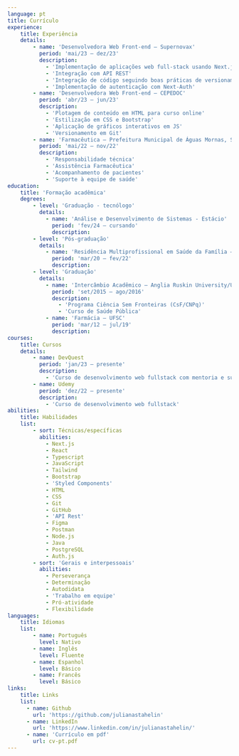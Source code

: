 ```yaml
---
language: pt
title: Currículo
experience: 
    title: Experiência
    details:
        - name: 'Desenvolvedora Web Front-end – Supernovax'
          period: 'mai/23 – dez/23'
          description:
            - 'Implementação de aplicações web full-stack usando Next.js, Typescript, Tailwind, Contentlayer e Framer-motion'
            - 'Integração com API REST'
            - 'Integração de código seguindo boas práticas de versionamento e Git feature branch workflow'
            - 'Implementação de autenticação com Next-Auth'
        - name: 'Desenvolvedora Web Front-end – CEPEDOC'
          period: 'abr/23 – jun/23'
          description:
            - 'Plotagem de conteúdo em HTML para curso online'
            - 'Estilização em CSS e Bootstrap'
            - 'Aplicação de gráficos interativos em JS'
            - 'Versionamento em Git'
        - name: 'Farmacêutica – Prefeitura Municipal de Águas Mornas, SC'
          period: 'mai/22 – nov/22'
          description: 
            - 'Responsabilidade técnica'
            - 'Assistência Farmacêutica'
            - 'Acompanhamento de pacientes'
            - 'Suporte à equipe de saúde'
education:
    title: 'Formação acadêmica'
    degrees:
        - level: 'Graduação - tecnólogo'
          details:
            - name: 'Análise e Desenvolvimento de Sistemas - Estácio'
              period: 'fev/24 – cursando'
              description: 
        - level: 'Pós-graduação'
          details:
            - name: 'Residência Multiprofissional em Saúde da Família – UFSC'
              period: 'mar/20 – fev/22'
              description: 
        - level: 'Graduação'
          details:
            - name: 'Intercâmbio Acadêmico – Anglia Ruskin University/UK'
              period: 'set/2015 – ago/2016'
              description:
                - 'Programa Ciência Sem Fronteiras (CsF/CNPq)'
                - 'Curso de Saúde Pública'
            - name: 'Farmácia – UFSC'
              period: 'mar/12 – jul/19'
              description: 
courses:
    title: Cursos
    details:
        - name: DevQuest
          period: 'jan/23 – presente'
          description: 
            - 'Curso de desenvolvimento web fullstack com mentoria e suporte'
        - name: Udemy
          period: 'dez/22 – presente'
          description:
            - 'Curso de desenvolvimento web fullstack'
abilities: 
    title: Habilidades 
    list:          
        - sort: Técnicas/específicas 
          abilities:
            - Next.js
            - React
            - Typescript
            - JavaScript
            - Tailwind
            - Bootstrap
            - 'Styled Components'
            - HTML
            - CSS
            - Git
            - GitHub
            - 'API Rest'
            - Figma
            - Postman
            - Node.js
            - Java
            - PostgreSQL
            - Auth.js
        - sort: 'Gerais e interpessoais'
          abilities: 
            - Perseverança
            - Determinação
            - Autodidata
            - 'Trabalho em equipe' 
            - Pró-atividade
            - Flexibilidade
languages:
    title: Idiomas
    list: 
        - name: Português 
          level: Nativo
        - name: Inglês 
          level: Fluente
        - name: Espanhol
          level: Básico
        - name: Francês
          level: Básico
links: 
    title: Links
    list: 
      - name: Github
        url: 'https://github.com/julianastahelin'
      - name: LinkedIn
        url: 'https://www.linkedin.com/in/julianastahelin/'
      - name: 'Currículo em pdf'
        url: cv-pt.pdf
---
```

